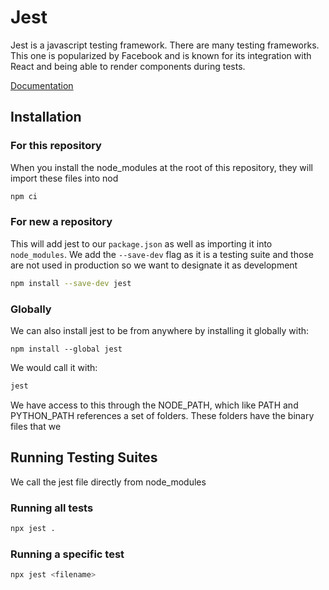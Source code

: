# Jest

Jest is a javascript testing framework. There are many testing frameworks. This one is popularized by Facebook and is known for its integration with React and being able to render components during tests.

[Documentation](https://jestjs.io/docs/en/getting-started.html)

## Installation
### For this repository
When you install the node_modules at the root of this repository, they will import these files into nod
```sh
npm ci
```

### For new a repository
This will add jest to our `package.json` as well as importing it into `node_modules`. We add the `--save-dev` flag as it is a testing suite and those are not used in production so we want to designate it as development
```sh
npm install --save-dev jest
```

### Globally

We can also install jest to be from anywhere by installing it globally with:
```
npm install --global jest
```

We would call it with:
```sh
jest
```
We have access to this through the NODE_PATH, which like PATH and PYTHON_PATH references a set of folders. These folders have the binary files that we 

## Running Testing Suites
We call the jest file directly from node_modules
### Running all tests
```sh
npx jest .
```

### Running a specific test
```sh
npx jest <filename>
```
